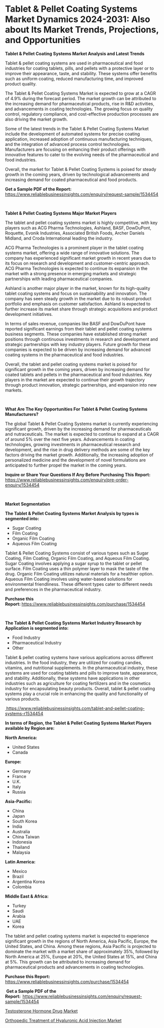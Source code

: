 <p><h1>Tablet & Pellet Coating Systems Market Dynamics 2024-2031: Also about Its Market Trends, Projections, and Opportunities</h1></p><p><strong>Tablet & Pellet Coating Systems Market Analysis and Latest Trends</strong></p>
<p><p>Tablet & pellet coating systems are used in pharmaceutical and food industries for coating tablets, pills, and pellets with a protective layer or to improve their appearance, taste, and stability. These systems offer benefits such as uniform coating, reduced manufacturing time, and improved product quality.</p><p>The Tablet & Pellet Coating Systems Market is expected to grow at a CAGR of 4.9% during the forecast period. The market growth can be attributed to the increasing demand for pharmaceutical products, rise in R&D activities, and advancements in coating technologies. The growing focus on quality control, regulatory compliance, and cost-effective production processes are also driving the market growth.</p><p>Some of the latest trends in the Tablet & Pellet Coating Systems Market include the development of automated systems for precise coating application, increased adoption of continuous manufacturing techniques, and the integration of advanced process control technologies. Manufacturers are focusing on enhancing their product offerings with innovative features to cater to the evolving needs of the pharmaceutical and food industries.</p><p>Overall, the market for Tablet & Pellet Coating Systems is poised for steady growth in the coming years, driven by technological advancements and increasing demand for coated pharmaceutical and food products.</p></p>
<p><strong>Get a Sample PDF of the Report:&nbsp;</strong> <a href="https://www.reliablebusinessinsights.com/enquiry/request-sample/1534454">https://www.reliablebusinessinsights.com/enquiry/request-sample/1534454</a></p>
<p>&nbsp;</p>
<p><strong>Tablet & Pellet Coating Systems Major Market Players</strong></p>
<p><p>The tablet and pellet coating systems market is highly competitive, with key players such as ACG Pharma Technologies, Ashland, BASF, DowDuPont, Roquette, Evonik Industries, Associated British Foods, Archer Daniels Midland, and Croda International leading the industry. </p><p>ACG Pharma Technologies is a prominent player in the tablet coating systems market, offering a wide range of innovative solutions. The company has experienced significant market growth in recent years due to its focus on research and development and customer-centric approach. ACG Pharma Technologies is expected to continue its expansion in the market with a strong presence in emerging markets and strategic partnerships with leading pharmaceutical companies.</p><p>Ashland is another major player in the market, known for its high-quality tablet coating systems and focus on sustainability and innovation. The company has seen steady growth in the market due to its robust product portfolio and emphasis on customer satisfaction. Ashland is expected to further increase its market share through strategic acquisitions and product development initiatives.</p><p>In terms of sales revenue, companies like BASF and DowDuPont have reported significant earnings from their tablet and pellet coating systems business segments. These companies have established strong market positions through continuous investments in research and development and strategic partnerships with key industry players. Future growth for these companies is expected to be driven by increasing demand for advanced coating systems in the pharmaceutical and food industries.</p><p>Overall, the tablet and pellet coating systems market is poised for significant growth in the coming years, driven by increasing demand for coated tablets and pellets in the pharmaceutical and food industries. Key players in the market are expected to continue their growth trajectory through product innovation, strategic partnerships, and expansion into new markets.</p></p>
<p>&nbsp;</p>
<p><strong>What Are The Key Opportunities For Tablet & Pellet Coating Systems Manufacturers?</strong></p>
<p><p>The global Tablet & Pellet Coating Systems market is currently experiencing significant growth, driven by the increasing demand for pharmaceuticals and nutraceuticals. The market is expected to continue to expand at a CAGR of around 5% over the next five years. Advancements in coating technologies, growing investments in pharmaceutical research and development, and the rise in drug delivery methods are some of the key factors driving the market growth. Additionally, the increasing adoption of personalized medicine and the development of novel formulations are anticipated to further propel the market in the coming years.</p></p>
<p><strong>Inquire or Share Your Questions If Any Before Purchasing This Report:</strong> <a href="https://www.reliablebusinessinsights.com/enquiry/pre-order-enquiry/1534454">https://www.reliablebusinessinsights.com/enquiry/pre-order-enquiry/1534454</a></p>
<p>&nbsp;</p>
<p><strong>Market Segmentation</strong></p>
<p><strong>The Tablet & Pellet Coating Systems Market Analysis by types is segmented into:</strong></p>
<p><ul><li>Sugar Coating</li><li>Film Coating</li><li>Organic Film Coating</li><li>Aqueous Film Coating</li></ul></p>
<p><p>Tablet & Pellet Coating Systems consist of various types such as Sugar Coating, Film Coating, Organic Film Coating, and Aqueous Film Coating. Sugar Coating involves applying a sugar syrup to the tablet or pellet surface. Film Coating uses a thin polymer layer to mask the taste of the drug. Organic Film Coating utilizes natural materials for a healthier option. Aqueous Film Coating involves using water-based solutions for environmental friendliness. These different types cater to different needs and preferences in the pharmaceutical industry.</p></p>
<p><strong>Purchase this Report:&nbsp;</strong><a href="https://www.reliablebusinessinsights.com/purchase/1534454">https://www.reliablebusinessinsights.com/purchase/1534454</a></p>
<p>&nbsp;</p>
<p><strong>The Tablet & Pellet Coating Systems Market Industry Research by Application is segmented into:</strong></p>
<p><ul><li>Food Industry</li><li>Pharmaceutical Industry</li><li>Other</li></ul></p>
<p><p>Tablet & pellet coating systems have various applications across different industries. In the food industry, they are utilized for coating candies, vitamins, and nutritional supplements. In the pharmaceutical industry, these systems are used for coating tablets and pills to improve taste, appearance, and stability. Additionally, these systems have applications in other industries such as agriculture for coating fertilizers and in the cosmetics industry for encapsulating beauty products. Overall, tablet & pellet coating systems play a crucial role in enhancing the quality and functionality of various products.</p></p>
<p><a href="https://www.reliablebusinessinsights.com/tablet-and-pellet-coating-systems-r1534454">&nbsp;https://www.reliablebusinessinsights.com/tablet-and-pellet-coating-systems-r1534454</a></p>
<p><strong>In terms of Region, the Tablet & Pellet Coating Systems Market Players available by Region are:</strong></p>
<p>
    <p> <strong> North America: </strong>
        <ul>
            <li>United States</li>
            <li>Canada</li>
        </ul>
        </p> 
    <p> <strong> Europe: </strong>
        <ul>
            <li>Germany</li>
            <li>France</li>
            <li>U.K.</li>
            <li>Italy</li>
            <li>Russia</li>
        </ul>
        </p> 
    <p> <strong> Asia-Pacific: </strong>
        <ul>
            <li>China</li>
            <li>Japan</li>
            <li>South Korea</li>
            <li>India</li>
            <li>Australia</li>
            <li>China Taiwan</li>
            <li>Indonesia</li>
            <li>Thailand</li>
            <li>Malaysia</li>
        </ul>
        </p> 
    <p> <strong> Latin America: </strong>
        <ul>
            <li>Mexico</li>
            <li>Brazil</li>
            <li>Argentina Korea</li>
            <li>Colombia</li>
        </ul>
        </p> 
    <p> <strong> Middle East & Africa: </strong>
        <ul>
            <li>Turkey</li>
            <li>Saudi</li>
            <li>Arabia</li>
            <li>UAE</li>
            <li>Korea</li>
        </ul>
    </p>
    </p>
<p><p>The tablet and pellet coating systems market is expected to experience significant growth in the regions of North America, Asia Pacific, Europe, the United States, and China. Among these regions, Asia Pacific is projected to dominate the market with a market share of approximately 35%, followed by North America at 25%, Europe at 20%, the United States at 15%, and China at 5%. This growth can be attributed to increasing demand for pharmaceutical products and advancements in coating technologies.</p></p>
<p><strong>Purchase this Report: </strong><a href="https://www.reliablebusinessinsights.com/purchase/1534454">https://www.reliablebusinessinsights.com/purchase/1534454</a></p>
<p>&nbsp;<strong>Get a Sample PDF of the Report:&nbsp;&nbsp;</strong><a href="https://www.reliablebusinessinsights.com/enquiry/request-sample/1534454">https://www.reliablebusinessinsights.com/enquiry/request-sample/1534454</a></p>
<p><strong></strong></p>
<p><p><a href="https://github.com/globismark/Market-Research-Report-List-5/blob/main/testosterone-hormone-drug-market.md">Testosterone Hormone Drug Market</a></p><p><a href="https://github.com/prosalinda88/Market-Research-Report-List-6/blob/main/orthopedic-treatment-of-hyaluronic-acid-injection-market.md">Orthopedic Treatment of Hyaluronic Acid Injection Market</a></p></p>